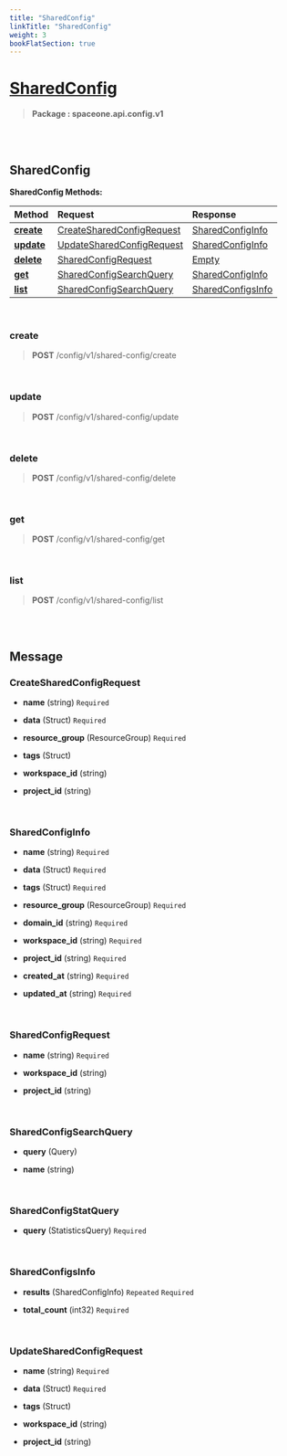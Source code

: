 ```yaml
---
title: "SharedConfig"
linkTitle: "SharedConfig"
weight: 3
bookFlatSection: true
---
```

# [SharedConfig](#SharedConfig)



>  **Package : spaceone.api.config.v1**

<br>
<br>

## SharedConfig





**SharedConfig Methods:**


| Method | Request | Response |
| :----- | :-------- | :-------- |
| [**create**](./SharedConfig#create) | [CreateSharedConfigRequest](SharedConfig#createsharedconfigrequest) | [SharedConfigInfo](SharedConfig#sharedconfiginfo) |
| [**update**](./SharedConfig#update) | [UpdateSharedConfigRequest](SharedConfig#updatesharedconfigrequest) | [SharedConfigInfo](SharedConfig#sharedconfiginfo) |
| [**delete**](./SharedConfig#delete) | [SharedConfigRequest](SharedConfig#sharedconfigrequest) | [Empty](SharedConfig#empty) |
| [**get**](./SharedConfig#get) | [SharedConfigSearchQuery](SharedConfig#sharedconfigsearchquery) | [SharedConfigInfo](SharedConfig#sharedconfiginfo) |
| [**list**](./SharedConfig#list) | [SharedConfigSearchQuery](SharedConfig#sharedconfigsearchquery) | [SharedConfigsInfo](SharedConfig#sharedconfigsinfo) |



    
<br>

### create





> **POST** /config/v1/shared-config/create
>






    
<br>

### update





> **POST** /config/v1/shared-config/update
>






    
<br>

### delete





> **POST** /config/v1/shared-config/delete
>






    
<br>

### get





> **POST** /config/v1/shared-config/get
>






    
<br>

### list





> **POST** /config/v1/shared-config/list
>






    


<br>
<br>

## Message



### CreateSharedConfigRequest
* **name** (string)   `Required` 

    
* **data** (Struct)   `Required` 

    
* **resource_group** (ResourceGroup)   `Required` 

    
* **tags** (Struct)  

    
* **workspace_id** (string)  

    
* **project_id** (string)  

    <br>

### SharedConfigInfo
* **name** (string)   `Required` 

    
* **data** (Struct)   `Required` 

    
* **tags** (Struct)   `Required` 

    
* **resource_group** (ResourceGroup)   `Required` 

    
* **domain_id** (string)   `Required` 

    
* **workspace_id** (string)   `Required` 

    
* **project_id** (string)   `Required` 

    
* **created_at** (string)   `Required` 

    
* **updated_at** (string)   `Required` 

    <br>

### SharedConfigRequest
* **name** (string)   `Required` 

    
* **workspace_id** (string)  

    
* **project_id** (string)  

    <br>

### SharedConfigSearchQuery
* **query** (Query)  

    
* **name** (string)  

    <br>

### SharedConfigStatQuery
* **query** (StatisticsQuery)   `Required` 

    <br>

### SharedConfigsInfo
* **results** (SharedConfigInfo)  `Repeated`    `Required` 

    
* **total_count** (int32)   `Required` 

    <br>

### UpdateSharedConfigRequest
* **name** (string)   `Required` 

    
* **data** (Struct)   `Required` 

    
* **tags** (Struct)  

    
* **workspace_id** (string)  

    
* **project_id** (string)  

    <br>
